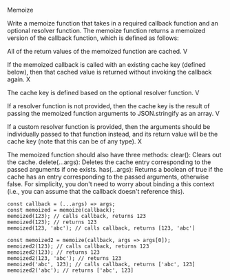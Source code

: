 Memoize

Write a memoize function that takes in a required callback function and an optional resolver function. The memoize function returns a memoized version of the callback function, which is defined as follows:

All of the return values of the memoized function are cached. V

If the memoized callback is called with an existing cache key (defined below), then that cached value is returned without invoking the callback again. X

The cache key is defined based on the optional resolver function. V

If a resolver function is not provided, then the cache key is the result of passing the memoized function arguments to JSON.stringify as an array. V

If a custom resolver function is provided, then the arguments should be individually passed to that function instead, and its return value will be the cache key (note that this can be of any type). X

The memoized function should also have three methods:
clear(): Clears out the cache.
delete(...args): Deletes the cache entry corresponding to the passed arguments if one exists.
has(...args): Returns a boolean of true if the cache has an entry corresponding to the passed arguments, otherwise false.
For simplicity, you don't need to worry about binding a this context (i.e., you can assume that the callback doesn't reference this).

```
const callback = (...args) => args;
const memoized = memoize(callback);
memoized(123); // calls callback, returns 123
memoized(123); // returns 123
memoized(123, 'abc'); // calls callback, returns [123, 'abc']

const memoized2 = memoize(callback, args => args[0]);
memoized2(123); // calls callback, returns 123
memoized2(123); // returns 123
memoized2(123, 'abc'); // returns 123
memoized('abc', 123); // calls callback, returns ['abc', 123]
memoized2('abc'); // returns ['abc', 123]
```
